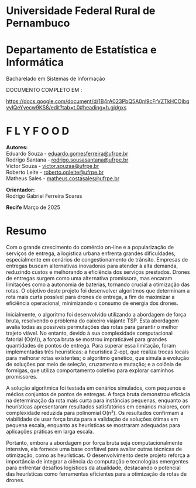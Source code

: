   # **Universidade Federal Rural de Pernambuco**

   # **Departamento de Estatística e Informática**

   Bacharelado em Sistemas de Informação

   DOCUMENTO COMPLETO EM :
   
   https://docs.google.com/document/d/1B4rA023PbQ5A0nl9cFrVZTkHCOIbqvylQeYyecw9KS8/edit?tab=t.0#heading=h.gjdgxs
		

# **F L Y F O O D**


**Autores:**  
Eduardo Souza - eduardo.gomesferreira@ufrpe.br  
Rodrigo Santana - rodrigo.sousasantana@ufrpe.br  
Victor Souza - victor.souzaa@ufrpe.br  
Roberto Leite - roberto.opleite@ufrpe.br  
Matheus Sales - matheus.costasales@ufrpe.br  


**Orientador:**  
Rodrigo Gabriel Ferreira Soares


**Recife**
Março de 2025


# **Resumo** 

   Com o grande crescimento do comércio on-line e a popularização de serviços de entrega, a logística urbana enfrenta grandes dificuldades, especialmente em cenários de congestionamento de trânsito. Empresas de entregas buscam alternativas inovadoras para atender à alta demanda, reduzindo custos e melhorando a eficiência dos serviços prestados. Drones de entregas surgem como uma alternativa promissora, mas encaram limitações como a autonomia de baterias, tornando crucial a otimização das rotas. O objetivo deste projeto foi desenvolver algoritmos que determinam a rota mais curta possível para drones de entrega, a fim de maximizar a eficiência operacional, minimizando o consumo de energia dos drones.  
   
   Inicialmente, o algoritmo foi desenvolvido utilizando a abordagem de força bruta, resolvendo o problema do caixeiro viajante TSP. Esta abordagem avalia todas as possíveis permutações das rotas para garantir o melhor trajeto viável. No entanto, devido à sua complexidade computacional fatorial (O(n!)), a força bruta se mostrou impraticável para grandes quantidades de pontos de entrega. Para superar essa limitação, foram implementadas três heurísticas: a heurística 2-opt, que realiza trocas locais para melhorar rotas existentes; o algoritmo genético, que simula a evolução de soluções por meio de seleção, cruzamento e mutação; e a colônia de formigas, que utiliza comportamento coletivo para explorar caminhos promissores.  
   
   A solução algorítmica foi testada em cenários simulados, com pequenos e médios conjuntos de pontos de entregas. A força bruta demonstrou eficácia na determinação da rota mais curta para instâncias pequenas, enquanto as heurísticas apresentaram resultados satisfatórios em cenários maiores, com complexidade reduzida para polinomial O(n²). Os resultados confirmam a viabilidade de usar força bruta para a validação de soluções ótimas em pequena escala, enquanto as heurísticas se mostraram adequadas para aplicações práticas em larga escala.  
   
   Portanto, embora a abordagem por força bruta seja computacionalmente intensiva, ela fornece uma base confiável para avaliar outras técnicas de otimização, como as heurísticas. O desenvolvimento deste projeto reforça a importância de integrar a ciência da computação e tecnologias emergentes para enfrentar desafios logísticos da atualidade, destacando o potencial das heurísticas como ferramentas eficientes para a otimização de rotas de drones.
